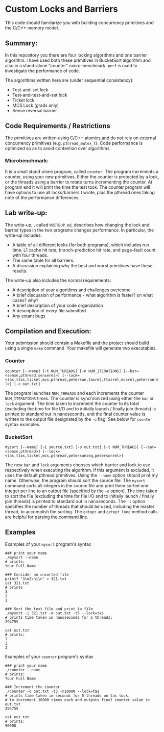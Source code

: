 # Custom Locks and Barriers

This code should familiarize you with building concurrency primitives
and the C/C++ memory model.

## Summary:
In this repository you there are four locking algorithms and one barrier algorithm. I have used both these primitives in BucketSort algorithm and also in a stand-alone "counter" micro-benchmark. `perf` is used to investigate the performance of code.

The algorithms written here are (under sequential consistency):
* Test-and-set lock
* Test-and-test-and-set lock
* Ticket lock
* MCS Lock (grads only)
* Sense reversal barrier

## Code Requirements / Restrictions
The primitives are written using C/C++ atomics and do not rely on external concurrency primitives (e.g. `pthread_mutex_t`). Code performance is optimized so as to avoid contention over algorithms.

### Microbenchmark:
It is a small stand-alone program, called `counter`. The program increments a counter, using your new primitives.  Either the counter is protected by a lock, or the threads using a barrier to rotate turns incrementing the counter. At program end it will print the time the test took. The counter program will have options to use all locks/barriers I wrote, plus the pthread ones taking note of the performance differences.


## Lab write-up:
The write-up, , called `WRITEUP.md`, describes how changing the lock and barrier types in the two programs changes performance. In particular, the write-up includes:
* A table of all different locks (for both programs), which includes run time, L1 cache hit rate, branch-prediction hit rate, and page-fault count with four threads.
* The same table for all barriers.
* A discussion explaining why the best and worst primitives have these results.

The write-up also includes the normal requirements:
* A description of your algorithms and challenges overcome
* A brief discussion of performance - what algorithm is faster? on what cases? why? 
* A brief description of your code organization
* A description of every file submitted
* Any extant bugs


## Compilation and Execution:
Your submission should contain a Makefile and the project should build using a single `make` command.  Your makefile
will generate two executables.

### Counter

`counter [--name] [-t NUM_THREADS] [-n NUM_ITERATIONS] [--bar=<sense,pthread,senserel>] [--lock=<tas,ttas,ticket,mcs,pthread,peterson,tasrel,ttasrel,mcsrel,petersonrel>] [-o out.txt]`

The program launches `NUM_THREADS` and each increments the counter `NUM_ITERATIONS` times.  The counter is synchronized using either the `bar` or `lock` argument.  The time taken to increment the counter to its total (excluding the time for file I/O and to initially launch / finally join threads) is printed to standard out in nanoseconds, and the final counter value is written to the output file designated by the `-o` flag. See below for `counter` syntax examples.

### BucketSort

`mysort [--name] [-i source.txt] [-o out.txt] [-t NUM_THREADS] [--bar=<sense,pthread>] [--lock=<tas,ttas,ticket,mcs,pthread,petersonseq,petersonrel>]`

The new `bar` and `lock` arguments chooses which barrier and lock to use respectively when executing the algorithm. If this argument is excluded, it uses the default pthread primitives.  Using the `--name` option should print my name.  Otherwise, the program should sort the source file.  The `mysort` command sorts all integers in the source file and print them sorted one integer per line to an output file (specified by the `-o` option). The time taken to sort the file (excluding the time for file I/O and to initially launch / finally join threads) is printed to standard out in nanoseconds.  The `-t` option specifies the number of threads that should be used, including the master thread, to accomplish the sorting.   The `getopt` and `getopt_long` method calls are helpful for parsing the command line.

## Examples

Examples of your `mysort` program's syntax
```
### print your name
./mysort --name
# prints:
Your Full Name

### Consider an unsorted file
printf "3\n2\n1\n" > 321.txt
cat 321.txt
# prints
3
2
1

### Sort the text file and print to file
./mysort -i 321.txt -o out.txt -t5 --lock=tas
# prints time taken in nanoseconds for 5 threads:
294759

cat out.txt
# prints:
1
2
3
```

Examples of your `counter` program's syntax
```
### print your name
./counter --name
# prints:
Your Full Name

### Increment the counter
./counter -o out.txt -t5 -n10000 --lock=tas 
# prints time taken in seconds for 5 threads on tas lock,
# to increment 10000 times each and outputs final counter value to out.txt
294759

cat out.txt
# prints:
50000
```
